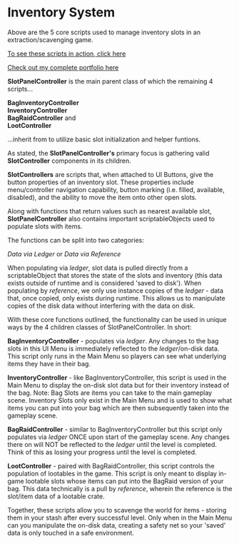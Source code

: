 # Inventory System
Above are the 5 core scripts used to manage inventory slots in an extraction/scavenging game.

[To see these scripts in action, click here](https://www.youtube.com/watch?v=IrrSBgEFJQk)

[Check out my complete portfolio here](https://portfolium.com/juliodev/portfolio)

**SlotPanelController** is the main parent class of which the remaining 4 scripts...

**BagInventoryController** <br />
**InventoryController** <br />
**BagRaidController** and <br />
**LootController**

...inherit from to utilize basic slot initialization and helper funtions.

As stated, the **SlotPanelController's** primary focus is gathering valid **SlotController** components in its children.

**SlotControllers** are scripts that, when attached to UI Buttons, give the button properties of an inventory slot. These properties include menu/controller navigation capability, button marking (i.e. filled, available, disabled), and the ability to move the item onto other open slots.

Along with functions that return values such as nearest available slot, **SlotPanelController** also contains important scriptableObjects used to populate slots with items.

The functions can be split into two categories:

_Data via Ledger_ or _Data via Reference_

When populating via _ledger_, slot data is pulled directly from a scriptableObject that stores the state of the slots and inventory (this data exists outside of runtime and is considered 'saved to disk'). When populating by _reference_, we only use instance copies of the _ledger_ - data that, once copied, only exists during runtime. This allows us to manipulate copies of the disk data without interfering with the data on disk.

With these core functions outlined, the functionality can be used in unique ways by the 4 children classes of SlotPanelController. In short:

**BagInventoryController** - populates via _ledger_. Any changes to the bag slots in this UI Menu is immediately reflected to the _ledger_/on-disk data. This script only runs in the Main Menu so players can see what underlying items they have in their bag.

**InventoryController** - like BagInventoryController, this script is used in the Main Menu to display the on-disk slot data but for their inventory instead of the bag. Note: Bag Slots are items you can take to the main gameplay scene. Inventory Slots only exist in the Main Menu and is used to show what items you can put into your bag which are then subsequently taken into the gameplay scene.

**BagRaidController** - similar to BagInventoryController but this script only populates via _ledger_ ONCE upon start of the gameplay scene. Any changes there on will NOT be reflected to the _ledger_ until the level is completed. Think of this as losing your progress until the level is completed.

**LootController** - paired with BagRaidController, this script controls the population of lootables in the game. This script is only meant to display in-game lootable slots whose items can put into the BagRaid version of your bag. This data technically is a pull by _reference_, wherein the reference is the slot/item data of a lootable crate.

Together, these scripts allow you to scavenge the world for items - storing them in your stash after every successful level. Only when in the Main Menu can you manipulate the on-disk data, creating a safety net so your 'saved' data is only touched in a safe environment.
